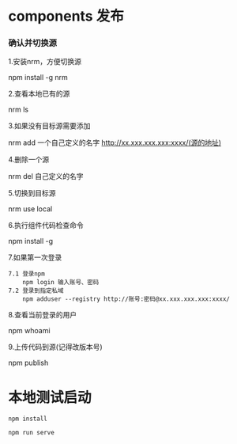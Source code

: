 # components 发布
### 确认并切换源
1.安装nrm，方便切换源

npm install -g nrm

2.查看本地已有的源

nrm ls

3.如果没有目标源需要添加

nrm add 一个自己定义的名字 http://xx.xxx.xxx.xxx:xxxx/(源的地址)

4.删除一个源

nrm del 自己定义的名字

5.切换到目标源

nrm use local

6.执行组件代码检查命令

npm install -g

7.如果第一次登录

    7.1 登录npm
        npm login 输入账号、密码
    7.2 登录到指定私域
        npm adduser --registry http://账号:密码@xx.xxx.xxx.xxx:xxxx/

8.查看当前登录的用户

npm whoami

9.上传代码到源(记得改版本号)

npm publish

# 本地测试启动
```
npm install
```
```
npm run serve
```
